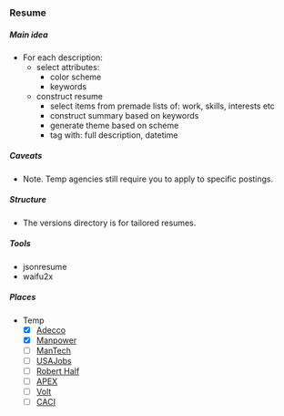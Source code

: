 ### Resume

##### Main idea
* For each description: 
    - select attributes: 
        + color scheme 
        + keywords 
    - construct resume 
        + select items from premade lists of: work, skills, interests etc
        + construct summary based on keywords 
        + generate theme based on scheme 
        + tag with: full description, datetime

##### Caveats 
* Note. Temp agencies still require you to apply to specific postings. 

##### Structure 
- The versions directory is for tailored resumes. 

##### Tools 
- jsonresume
- waifu2x


##### Places 
- Temp
    + [x] [Adecco](https://www.adeccousa.com)
    + [x] [Manpower](https://www.manpower.com)
    + [ ] [ManTech](http://www.mantech.com/Pages/Home.aspx)
    + [ ] [USAJobs](https://www.usajobs.gov)
    + [ ] [Robert Half](https://www.roberthalf.com/work-with-us/our-services/technology)
    + [ ] [APEX](https://www.apexsystems.com/Pages/default.aspx)
    + [ ] [Volt](http://staffing.volt.com)
    + [ ] [CACI](http://www.caci.com)
